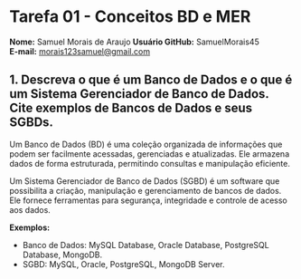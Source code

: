 # Tarefa 01 - Conceitos BD e MER  

**Nome:** Samuel Morais de Araujo 
**Usuário GitHub:** SamuelMorais45  
**E-mail:** morais123samuel@gmail.com 


## 1. Descreva o que é um Banco de Dados e o que é um Sistema Gerenciador de Banco de Dados. Cite exemplos de Bancos de Dados e seus SGBDs.  

Um Banco de Dados (BD) é uma coleção organizada de informações que podem ser facilmente acessadas, gerenciadas e atualizadas. Ele armazena dados de forma estruturada, permitindo consultas e manipulação eficiente.  

Um Sistema Gerenciador de Banco de Dados (SGBD) é um software que possibilita a criação, manipulação e gerenciamento de bancos de dados. Ele fornece ferramentas para segurança, integridade e controle de acesso aos dados.  

**Exemplos:**  
- Banco de Dados: MySQL Database, Oracle Database, PostgreSQL Database, MongoDB.  
- SGBD: MySQL, Oracle, PostgreSQL, MongoDB Server.  
